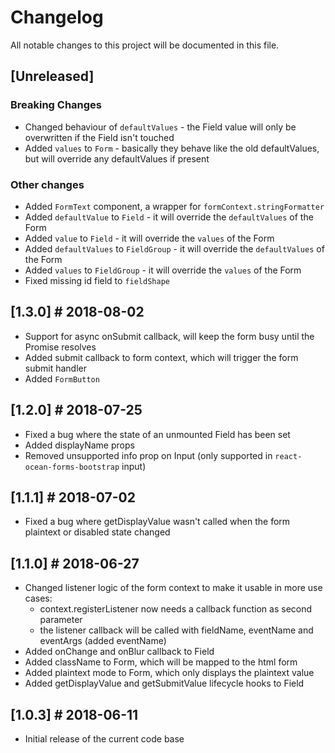 # Changelog
All notable changes to this project will be documented in this file.

## [Unreleased]
### Breaking Changes
- Changed behaviour of `defaultValues` - the Field value will only be overwritten if the Field isn't touched
- Added `values` to `Form` - basically they behave like the old defaultValues, but will override any defaultValues if present

### Other changes
- Added `FormText` component, a wrapper for `formContext.stringFormatter`
- Added `defaultValue` to `Field` - it will override the `defaultValues` of the Form
- Added `value` to `Field` - it will override the `values` of the Form
- Added `defaultValues` to `FieldGroup` - it will override the `defaultValues` of the Form
- Added `values` to `FieldGroup` - it will override the `values` of the Form
- Fixed missing id field to `fieldShape`

## [1.3.0] # 2018-08-02
- Support for async onSubmit callback, will keep the form busy until the Promise resolves
- Added submit callback to form context, which will trigger the form submit handler
- Added `FormButton`

## [1.2.0] # 2018-07-25
- Fixed a bug where the state of an unmounted Field has been set
- Added displayName props
- Removed unsupported info prop on Input (only supported in `react-ocean-forms-bootstrap` input)

## [1.1.1] # 2018-07-02
- Fixed a bug where getDisplayValue wasn't called when the form plaintext or disabled state changed

## [1.1.0] # 2018-06-27
- Changed listener logic of the form context to make it usable in more use cases:
  - context.registerListener now needs a callback function as second parameter
  - the listener callback will be called with fieldName, eventName and eventArgs (added eventName)
- Added onChange and onBlur callback to Field
- Added className to Form, which will be mapped to the html form
- Added plaintext mode to Form, which only displays the plaintext value
- Added getDisplayValue and getSubmitValue lifecycle hooks to Field

## [1.0.3] # 2018-06-11
- Initial release of the current code base
